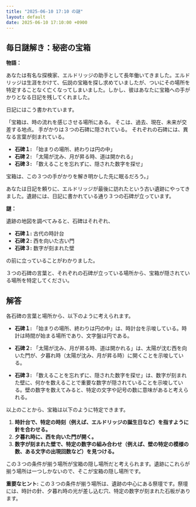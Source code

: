 ```yaml
---
title: "2025-06-10 17:10 の謎"
layout: default
date: 2025-06-10 17:10:00 +0900
---
```

## 毎日謎解き：秘密の宝箱

**物語：**

あなたは有名な探検家、エルドリッジの助手として長年働いてきました。エルドリッジは生涯をかけて、伝説の宝箱を探し求めていましたが、ついにその場所を特定することなく亡くなってしまいました。しかし、彼はあなたに宝箱への手がかりとなる日記を残してくれました。

日記にはこう書かれています。

「宝箱は、時の流れを感じさせる場所にある。
そこは、過去、現在、未来が交差する地点。
手がかりは３つの石碑に隠されている。
それぞれの石碑には、異なる言葉が刻まれている。

*   **石碑１:** 「始まりの場所、終わりは円の中」
*   **石碑２:** 「太陽が沈み、月が昇る時、道は開かれる」
*   **石碑３:** 「数えることを忘れずに、隠された数字を探せ」

宝箱は、この３つの手がかりを解き明かした先に眠るだろう。」

あなたは日記を頼りに、エルドリッジが最後に訪れたという古い遺跡にやってきました。遺跡には、日記に書かれている通り３つの石碑が立っています。

**謎：**

遺跡の地図を調べてみると、石碑はそれぞれ、

*   **石碑１:** 古代の時計台
*   **石碑２:** 西を向いた古い門
*   **石碑３:** 数字が刻まれた壁

の前に立っていることがわかりました。

３つの石碑の言葉と、それぞれの石碑が立っている場所から、宝箱が隠されている場所を特定してください。

## 解答

各石碑の言葉と場所から、以下のように考えられます。

*   **石碑１:** 「始まりの場所、終わりは円の中」は、時計台を示唆している。時計は時間が始まる場所であり、文字盤は円である。

*   **石碑２:** 「太陽が沈み、月が昇る時、道は開かれる」は、太陽が沈む西を向いた門が、夕暮れ時（太陽が沈み、月が昇る時）に開くことを示唆している。

*   **石碑３:** 「数えることを忘れずに、隠された数字を探せ」は、数字が刻まれた壁に、何かを数えることで重要な数字が隠されていることを示唆している。壁の数字を数えてみると、特定の文字や記号の数に意味があると考えられる。

以上のことから、宝箱は以下のように特定できます。

1.  **時計台で、特定の時刻（例えば、エルドリッジの誕生日など）を指すように針を合わせる。**
2.  **夕暮れ時に、西を向いた門が開く。**
3.  **数字が刻まれた壁で、特定の数字の組み合わせ（例えば、壁の特定の模様の数、ある文字の出現回数など）を見つける。**

この３つの条件が揃う場所が宝箱の隠し場所だと考えられます。遺跡にこれらが揃う場所は一つしかないので、そこが宝箱の隠し場所です。

**重要なヒント:**
この３つの条件が揃う場所は、遺跡の中心にある祭壇です。祭壇には、時計の針、夕暮れ時の光が差し込む穴、特定の数字が刻まれた石板があります。

